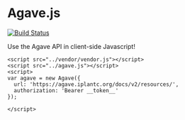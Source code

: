 # Agave.js

[![Build Status](https://travis-ci.org/mrhanlon/agave-js.svg)](https://travis-ci.org/mrhanlon/agave-js)

Use the Agave API in client-side Javascript!

```
<script src="../vendor/vendor.js"></script>
<script src="../agave.js"></script>
<script>
var agave = new Agave({
  url: 'https://agave.iplantc.org/docs/v2/resources/',
  authorization: 'Bearer __token__'
});

</script>
```
